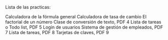 Lista de las practicas:

Calculadora de la fórmula general
Calculadora de tasa de cambio
El factorial de un número
Clase de conversión de texto, PDF 4
Lista de tareas o Todo list, PDF 5
Login de usuarios
Sistema de gestión de empleados, PDF 7
Lista de tareas, PDF 8
Tarjetas de claves, PDF 9

